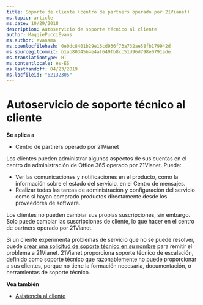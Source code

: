 ```yaml
---
title: Soporte de cliente (centro de partners operado por 21Vianet)
ms.topic: article
ms.date: 10/29/2018
description: Autoservicio de soporte técnico al cliente
author: MaggiePucciEvans
ms.author: evansma
ms.openlocfilehash: 0e0dc8401b29e16cd936f73a732ae58fb179942d
ms.sourcegitcommit: b1ab80345b4e4af649fb8cc51d96d798e0791ade
ms.translationtype: HT
ms.contentlocale: es-ES
ms.lasthandoff: 04/23/2019
ms.locfileid: "62132305"
---
```

# <a name="customer-self-support"></a>Autoservicio de soporte técnico al cliente

**Se aplica a**

-   Centro de partners operado por 21Vianet

Los clientes pueden administrar algunos aspectos de sus cuentas en el centro de administración de Office 365 operado por 21Vianet. Puede:

-   Ver las comunicaciones y notificaciones en el producto, como la información sobre el estado del servicio, en el Centro de mensajes.
-   Realizar todas las tareas de administración y configuración del servicio como si hayan comprado productos directamente desde los proveedores de software. 

Los clientes no pueden cambiar sus propias suscripciones, sin embargo. Solo puede cambiar las suscripciones de cliente, lo que hacer en el centro de partners operado por 21Vianet.

Si un cliente experimenta problemas de servicio que no se puede resolver, puede [crear una solicitud de soporte técnico en su nombre](report-problems-on-behalf-of-a-customer.md) para remitir el problema a 21Vianet. 21Vianet proporciona soporte técnico de escalación, definido como soporte técnico que razonablemente no puede proporcionar a sus clientes, porque no tiene la formación necesaria, documentación, o herramientas de soporte técnico.

**Vea también**

-   [Asistencia al cliente](customer-support.md)





 

 




